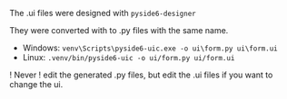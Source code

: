 The .ui files were designed with `pyside6-designer`

They were converted with to .py files with the same name.
* Windows: `venv\Scripts\pyside6-uic.exe -o ui\form.py ui\form.ui`
* Linux: `.venv/bin/pyside6-uic -o ui/form.py ui/form.ui`


! Never ! edit the generated .py files, but edit the .ui files if you want to change the ui.